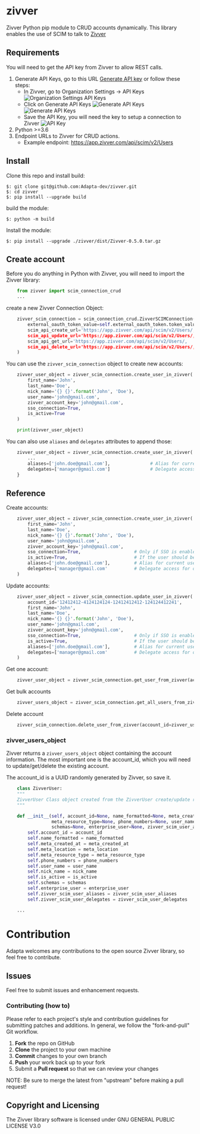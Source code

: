 # zivver
Zivver Python pip module to CRUD accounts dynamically.
This library enables the use of SCIM to talk to [Zivver](https://www.zivver.com)

## Requirements
You will need to get the API key from Zivver to allow REST calls.

1. Generate API Keys, go to this URL [Generate API key](https://app.zivver.com/organization/api-keys)
or follow these steps:
   * In Zivver, go to Organization Settings -> API Keys
     ![Organization Settings API Keys](./images/zivver1.png "Organization Settings API Keys")
   * Click on Generate API Keys
     ![Generate API Keys](./images/zivver2.png "Generate API Keys")
     ![Generate API Keys](./images/zivver3.png "Generate API Keys")
   * Save the API Key, you will need the key to setup a connection to Zivver
     ![API Key](./images/zivver4.png "API Key")
2. Python >=3.6
3. Endpoint URLs to Zivver for CRUD actions.
   * Example endpoint: https://app.zivver.com/api/scim/v2/Users
    
## Install

Clone this repo and install build:

    $: git clone git@github.com:Adapta-dev/zivver.git
    $: cd zivver
    $: pip install --upgrade build
    
build the module:

    $: python -m build

Install the module:

    $: pip install --upgrade ./zivver/dist/Zivver-0.5.0.tar.gz


## Create account
Before you do anything in Python with Zivver, you will need to import the Zivver library:

```python
    from zivver import scim_connection_crud
    ...
```

create a new Zivver Connection Object:

```python
    zivver_scim_connection = scim_connection_crud.ZivverSCIMConnection(
        external_oauth_token_value=self.external_oauth_token.token_value,  # Generated API key
        scim_api_create_url='https://app.zivver.com/api/scim/v2/Users/,     # Endpoint URL from Zivver
        scim_api_update_url='https://app.zivver.com/api/scim/v2/Users/,     # Endpoint URL from Zivver
        scim_api_get_url='https://app.zivver.com/api/scim/v2/Users/,        # Endpoint URL from Zivver
        scim_api_delete_url='https://app.zivver.com/api/scim/v2/Users/,     # Endpoint URL from Zivver
    )
```

You can use the `zivver_scim_connection` object to create new accounts:

```python
    zivver_user_object = zivver_scim_connection.create_user_in_zivver(
        first_name='John',
        last_name='Doe',
        nick_name='{} {}'.format('John', 'Doe'),
        user_name='john@gmail.com',
        zivver_account_key='john@gmail.com',
        sso_connection=True,                                            # Only if SSO is enabled
        is_active=True                                                  # If the user should be active upon creation
    )

    print(zivver_user_object)                                           # Prints a json represetation of the object
```

You can also use `aliases` and `delegates` attributes to append those:

```python
    zivver_user_object = zivver_scim_connection.create_user_in_zivver(
        ...
        aliases=['john.doe@gmail.com'],               # Alias for current user
        delegates=['manager@gmail.com']               # Delegate access for other users
    }
```

## Reference
Create accounts:

```python
    zivver_user_object = zivver_scim_connection.create_user_in_zivver(
        first_name='John',
        last_name='Doe',
        nick_name='{} {}'.format('John', 'Doe'),
        user_name='john@gmail.com',
        zivver_account_key='john@gmail.com',
        sso_connection=True,                    # Only if SSO is enabled
        is_active=True,                         # If the user should be active upon creation
        aliases=['john.doe@gmail.com'],         # Alias for current user
        delegates=['manager@gmail.com'          # Delegate access for other users    
    )
```
Update accounts:

```python
    zivver_user_object = zivver_scim_connection.update_user_in_zivver(
        account_id='12412412-4124124124-12412412412-124124412241',
        first_name='John',
        last_name='Doe',
        nick_name='{} {}'.format('John', 'Doe'),
        user_name='john@gmail.com',
        zivver_account_key='john@gmail.com',
        sso_connection=True,                    # Only if SSO is enabled
        is_active=True,                         # If the user should be active upon creation
        aliases=['john.doe@gmail.com'],         # Alias for current user
        delegates=['manager@gmail.com'          # Delegate access for other users    
    )
```


Get one account:

```python
    zivver_user_object = zivver_scim_connection.get_user_from_zivver(account_id=zivver_user_object.account_id)
```
Get bulk accounts

```python
    zivver_users_object = zivver_scim_connection.get_all_users_from_zivver()
```
Delete account

```python
    zivver_scim_connection.delete_user_from_zivver(account_id=zivver_user_object.account_id)
```

### zivver_users_object
Zivver returns a `zivver_users_object` object containing the account information.
The most important one is the account_id, which you will need to update/get/delete the existing account.

The account_id is a UUID randomly generated by Zivver, so save it.

```python
    class ZivverUser:
    """
    ZivverUser Class object created from the ZivverUser create/update response
    """

    def __init__(self, account_id=None, name_formatted=None, meta_created_at=None, meta_location=None,
                 meta_resource_type=None, phone_numbers=None, user_name=None, nick_name=None, is_active=False,
                 schemas=None, enterprise_user=None, zivver_scim_user_aliases=None, zivver_scim_user_delegates=None):
        self.account_id = account_id
        self.name_formatted = name_formatted
        self.meta_created_at = meta_created_at
        self.meta_location = meta_location
        self.meta_resource_type = meta_resource_type
        self.phone_numbers = phone_numbers
        self.user_name = user_name
        self.nick_name = nick_name
        self.is_active = is_active
        self.schemas = schemas
        self.enterprise_user = enterprise_user
        self.zivver_scim_user_aliases = zivver_scim_user_aliases
        self.zivver_scim_user_delegates = zivver_scim_user_delegates

    ...
```

# Contribution
Adapta welcomes any contributions to the open source Zivver library, so feel free to contribute.

## Issues
Feel free to submit issues and enhancement requests.

### Contributing (how to)
Please refer to each project's style and contribution guidelines for submitting patches and additions. In general, we follow the "fork-and-pull" Git workflow.

1. **Fork** the repo on GitHub
2. **Clone** the project to your own machine
3. **Commit** changes to your own branch
4. **Push** your work back up to your fork
5. Submit a **Pull request** so that we can review your changes

NOTE: Be sure to merge the latest from "upstream" before making a pull request!

## Copyright and Licensing
The Zivver library software is licensed under GNU GENERAL PUBLIC LICENSE V3.0
